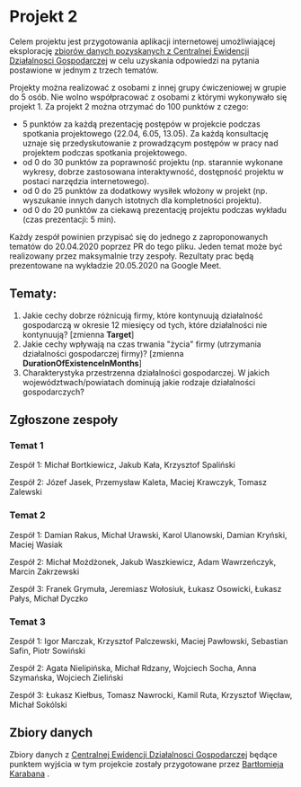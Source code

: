 # Projekt 2

Celem projektu jest przygotowania aplikacji internetowej umożliwiającej eksplorację [zbiorów danych pozyskanych z Centralnej Ewidencji Działalnosci Gospodarczej](https://github.com/karabanb/ceidg_datasets/) w celu uzyskania odpowiedzi na pytania postawione w jednym z trzech tematów.

Projekty można realizować z osobami z innej grupy ćwiczeniowej w grupie do 5 osób. Nie wolno współpracować z osobami z którymi wykonywało się projekt 1. Za projekt 2 można otrzymać do 100 punktów z czego:

 - 5 punktów za każdą prezentację postępów w projekcie podczas spotkania projektowego (22.04, 6.05, 13.05). Za każdą konsultację uznaje się przedyskutowanie z prowadzącym postępów w pracy nad projektem podczas spotkania projektowego. 
 - od 0 do 30 punktów za poprawność projektu (np. starannie wykonane wykresy, dobrze zastosowana interaktywność, dostępność projektu w postaci narzędzia internetowego).
 - od 0 do 25 punktów za dodatkowy wysiłek włożony w projekt (np. wyszukanie innych danych istotnych dla kompletności projektu).
 - od 0 do 20 punktów za ciekawą prezentację projektu podczas wykładu (czas prezentacji: 5 min).

Każdy zespół powinien przypisać się do jednego z zaproponowanych tematów do 20.04.2020 poprzez PR do tego pliku. Jeden temat może być realizowany przez maksymalnie trzy zespoły. Rezultaty prac będą prezentowane na wykładzie 20.05.2020 na Google Meet.


## Tematy:

1. Jakie cechy dobrze różnicują firmy, które kontynuują działalność gospodarczą w okresie 12 miesięcy od tych, które działalności nie kontynuują? [zmienna **Target**]
2. Jakie cechy wpływają na czas trwania "życia" firmy (utrzymania działalności gospodarczej firmy)? [zmienna **DurationOfExistenceInMonths**]
3. Charakterystyka przestrzenna działalności gospodarczej. W jakich województwach/powiatach dominują jakie rodzaje działalności gospodarczych?

## Zgłoszone zespoły

### Temat 1

Zespół 1: Michał Bortkiewicz, Jakub Kała, Krzysztof Spaliński

Zespół 2: Józef Jasek, Przemysław Kaleta, Maciej Krawczyk, Tomasz Zalewski

### Temat 2
Zespół 1: Damian Rakus, Michał Urawski, Karol Ulanowski, Damian Kryński, Maciej Wasiak

Zespół 2: Michał Możdżonek, Jakub Waszkiewicz, Adam Wawrzeńczyk, Marcin Zakrzewski

Zespół 3: Franek Grymuła, Jeremiasz Wołosiuk, Łukasz Osowicki, Łukasz Pałys, Michał Dyczko

### Temat 3
Zespół 1: Igor Marczak, Krzysztof Palczewski, Maciej Pawłowski, Sebastian Safin, Piotr Sowiński

Zespół 2: Agata Nielipińska, Michał Rdzany, Wojciech Socha, Anna Szymańska, Wojciech Zieliński

Zespół 3: Łukasz Kiełbus, Tomasz Nawrocki, Kamil Ruta, Krzysztof Więcław, Michał Sokólski

## Zbiory danych

Zbiory danych z [Centralnej Ewidencji Działalnosci Gospodarczej](https://prod.ceidg.gov.pl/CEIDG/CEIDG.Public.UI/Search.aspx) będące punktem wyjścia w tym projekcie zostały przygotowane przez [Bartłomieja Karabana](https://www.linkedin.com/in/karaban/)  .

